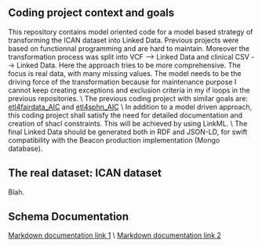 ## Coding project context and goals
This repository contains model oriented code for a model based strategy of transforming the
ICAN dataset into Linked Data. Previous projects were based on functionnal programming and are hard to maintain.
Moreover the transformation process was split into VCF --> Linked Data and clinical CSV --> Linked Data. 
Here the approach tries to be more comprehensive. The focus is real data, with many missing values. The model needs to be
the driving force of the transformation because for maintenance purpose I cannot keep creating exceptions and exclusion criteria
in my if loops in the previous repositories. \\
The previous coding project with similar goals are: [etl4fairdata_AIC](https://gitlab.univ-nantes.fr/bodrug-a/etl4fairdata_AIC) and [etl4sphn_AIC](https://gitlab.univ-nantes.fr/bodrug-a/etl4sphn_aic) \\
In addition to a model driven approach, this coding project shall satisfy the need for detailed documentation and creation of shacl constraints. This will be achieved by using LinkML. \\
The final Linked Data should be generated both in RDF and JSON-LD, for swift compatibility with the Beacon production implementation (Mongo database).

## The real dataset: ICAN dataset
Blah. 

## Schema Documentation

[Markdown documentation link 1](https://bodrug-a.univ-nantes.io/neugenfair) \\
[Markdown documentation link 2](https://neugenfair-caffb5.univ-nantes.io/)

